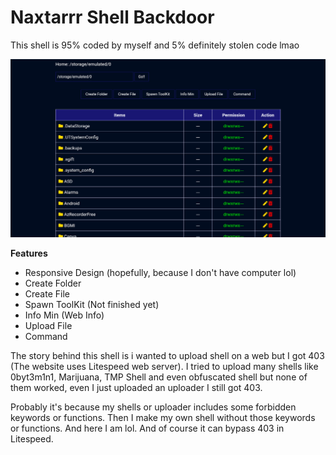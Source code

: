 # Naxtarrr Shell Backdoor

This shell is 95% coded by myself and 5% definitely stolen code lmao

![Screenshot](https://raw.githubusercontent.com/nastar-id/naxtarrr-shell/main/Screenshot_20221006-020057~2.png)

**Features**
* Responsive Design (hopefully, because I don't have computer lol)
* Create Folder
* Create File
* Spawn ToolKit (Not finished yet)
* Info Min (Web Info)
* Upload File
* Command

The story behind this shell is 
i wanted to upload shell on a web but I got 403 
(The website uses Litespeed web server).
I tried to upload many shells like 0byt3m1n1, Marijuana, TMP Shell and even obfuscated shell 
but none of them worked, even I just uploaded an uploader I still got 403.

Probably it's because my shells or uploader includes some forbidden keywords or functions. 
Then I make my own shell without those keywords or functions. 
And here I am lol. And of course it can bypass 403 in Litespeed.
